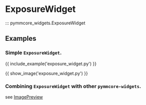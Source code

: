 # ExposureWidget

::: pymmcore_widgets.ExposureWidget

## Examples

### Simple `ExposureWidget`.

{{ include_example('exposure_widget.py') }}

{{ show_image('exposure_widget.py') }}

### Combining `ExposureWidget` with other `pymmcore-widgets`.

see [ImagePreview](ImagePreview.md#examples)
